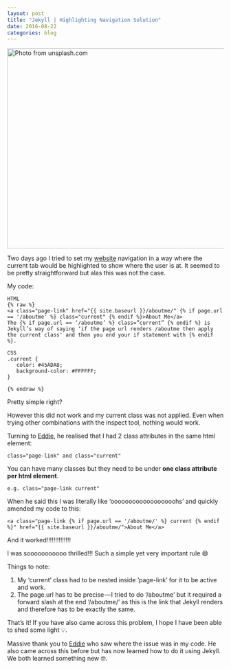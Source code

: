 ```yaml
---
layout: post
title: "Jekyll | Highlighting Navigation Solution"
date: 2016-08-22
categories: blog
---
```


<img src="https://cdn-images-1.medium.com/max/2000/1*7VCbs_tTA5tGgMdssqiglw.jpeg" alt="Photo from unsplash.com" height="465px" width="700px" class="img-responsive">

Two days ago I tried to set my [website](www.pinglinh.com) navigation in a way where the current tab would be highlighted to show where the user is at. It seemed to be pretty straightforward but alas this was not the case.

My code:

```
HTML
{% raw %}
<a class="page-link" href="{{ site.baseurl }}/aboutme/" {% if page.url == '/aboutme' %} class="current" {% endif %}>About Me</a>
The {% if page.url == ‘/aboutme’ %} class=”current” {% endif %} is Jekyll’s way of saying ‘if the page url renders /aboutme then apply the current class' and then you end your if statement with {% endif %}.

CSS
.current {
   color: #45ADA8;
   background-color: #FFFFFF;
}

{% endraw %}
```

Pretty simple right?

However this did not work and my current class was not applied. Even when trying other combinations with the inspect tool, nothing would work.

Turning to [Eddie](https://twitter.com/eddiejaoude), he realised that I had 2 class attributes in the same html element:

```
class="page-link" and class="current"
```

You can have many classes but they need to be under **one class attribute per html element**.

```
e.g. class="page-link current"
```

When he said this I was literally like ‘oooooooooooooooooohs’ and quickly amended my code to this:

```
<a class="page-link {% if page.url == '/aboutme/' %} current {% endif %}" href="{{ site.baseurl }}/aboutme/">About Me</a>
```

And it worked!!!!!!!!!!!!!!

I was sooooooooooo thrilled!!! Such a simple yet very important rule 😄

Things to note:

1. My ‘current’ class had to be nested inside ‘page-link’ for it to be active and work.
2. The page.url has to be precise — I tried to do ‘/aboutme’ but it required a forward slash at the end ‘/aboutme/’ as this is the link that Jekyll renders and therefore has to be exactly the same.

That’s it! If you have also came across this problem, I hope I have been able to shed some light 💡.

Massive thank you to [Eddie](https://twitter.com/eddiejaoude) who saw where the issue was in my code. He also came across this before but has now learned how to do it using Jekyll. We both learned something new 🤓.
